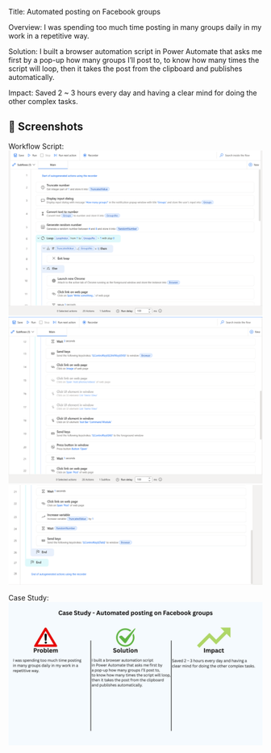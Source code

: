 Title: Automated posting on Facebook groups

Overview: I was spending too much time posting in many groups daily in my work in a repetitive way.

Solution: I built a browser automation script in Power Automate that asks me first by a pop-up how many groups I’ll post to, to know how many times the script will loop, then it takes the post from the clipboard and publishes automatically.

Impact: Saved 2 ~ 3 hours every day and having a clear mind for doing the other complex tasks.

## 📸 Screenshots

Workflow Script:
![Workflow Script](./screenshots/fbgroupposter01.png)  
![Workflow Script](./screenshots/fbgroupposter02.png)  
![Workflow Script](./screenshots/fbgroupposter03.png)  

Case Study:
![Case Study](./screenshots/fbgroupposter1.jpg)
